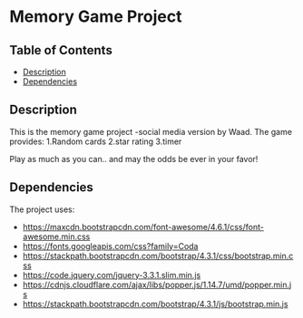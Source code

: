 # Memory Game Project

## Table of Contents

* [Description](#Description)
* [Dependencies](#Dependencies)

## Description

This is the memory game project  -social media version   by Waad. The game provides:
1.Random cards
2.star rating
3.timer

Play as much as you can..
and may the odds be ever in your favor!

## Dependencies

The project uses:
* https://maxcdn.bootstrapcdn.com/font-awesome/4.6.1/css/font-awesome.min.css
* https://fonts.googleapis.com/css?family=Coda
* https://stackpath.bootstrapcdn.com/bootstrap/4.3.1/css/bootstrap.min.css
* https://code.jquery.com/jquery-3.3.1.slim.min.js
* https://cdnjs.cloudflare.com/ajax/libs/popper.js/1.14.7/umd/popper.min.js
* https://stackpath.bootstrapcdn.com/bootstrap/4.3.1/js/bootstrap.min.js
